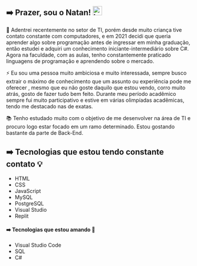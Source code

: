 ## ➡️ Prazer, sou o Natan! <img src="https://upload.wikimedia.org/wikipedia/commons/thumb/0/05/Flag_of_Brazil.svg/1024px-Flag_of_Brazil.svg.png" alt="bandeira do brasil" length= "25" width="25"/>

<!--
**natandepes/natandepes** is a ✨ _special_ ✨ repository because its `README.md` (this file) appears on your GitHub profile.

Here are some ideas to get you started:

- 🔭 I’m currently working on ...
- 🌱 I’m currently learning ...
- 👯 I’m looking to collaborate on ...
- 🤔 I’m looking for help with ...
- 💬 Ask me about ...
- 📫 How to reach me: ...
- 😄 Pronouns: ...
- ⚡ Fun fact: ...
-->

👋  Adentrei recentemente no setor de TI, porém desde muito criança tive contato constante com computadores, e em 2021 decidi que queria aprender algo sobre 
programação antes de ingressar em minha graduação, então estudei e adquiri um conhecimento iniciante-intermediário sobre C#. Agora na faculdade, 
com as aulas, tenho constantemente praticado linguagens de programação e aprendendo sobre o mercado.

⚡  Eu sou uma pessoa muito ambiciosa e muito interessada, sempre busco extrair o máximo de conhecimento que um assunto ou experiência pode me oferecer
, mesmo que eu não goste daquilo que estou vendo, corro muito atrás, gosto de fazer tudo bem feito. Durante meu período acadêmico sempre fui muito 
participativo e estive em várias olimpíadas acadêmicas, tendo me destacado nas de exatas.

📚  Tenho estudado muito com o objetivo de me desenvolver na área de TI e procuro logo estar focado em um ramo determinado. Estou gostando bastante da
parte de Back-End.

## ➡️ Tecnologias que estou tendo constante contato 💡
 - HTML
 - CSS
 - JavaScript
 - MySQL
 - PostgreSQL
 - Visual Studio 
 - Replit
 #### ➡️ Tecnologias que estou amando 💓
 - Visual Studio Code
 - SQL
 - C#
